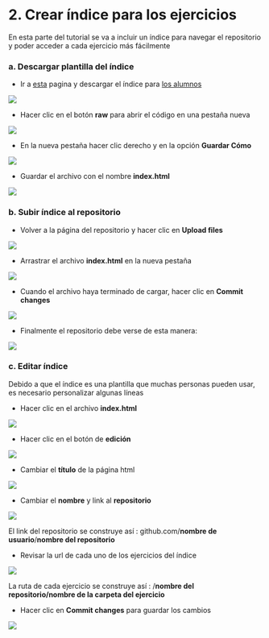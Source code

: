 # 2. Crear índice para los ejercicios

En esta parte del tutorial se va a incluir un índice para navegar el repositorio y poder acceder a cada ejercicio más fácilmente

### **a. Descargar plantilla del índice**

* Ir a [esta](https://github.com/disenoMediosInteractivos/Tutoriales/tree/master/indices) pagina y descargar el índice para [los alumnos](https://github.com/disenoMediosInteractivos/Tutoriales/blob/master/indices/indice_alumnos.html)

![](../../.gitbook/assets/indice-77.png)

* Hacer clic en el botón **raw** para abrir el código en una pestaña nueva

![](../../.gitbook/assets/indice-78.png)

* En la nueva pestaña hacer clic derecho y en la opción **Guardar Cómo**

![](../../.gitbook/assets/indice-79.png)

* Guardar el archivo con el nombre **index.html**

![](../../.gitbook/assets/indice-76.png)



### b. Subir índice al repositorio

* Volver a la página del repositorio y hacer clic en **Upload files**

![](../../.gitbook/assets/indice-80.png)

* Arrastrar el archivo **index.html** en la nueva pestaña

![](../../.gitbook/assets/indice-81.png)

* Cuando el archivo haya terminado de cargar, hacer clic en **Commit changes**

![](../../.gitbook/assets/indice-82.png)

* Finalmente el repositorio debe verse de esta manera:

![](../../.gitbook/assets/indice-83.png)

### c. Editar índice

Debido a que el índice es una plantilla que muchas personas pueden usar, es necesario personalizar algunas líneas

* Hacer clic en el archivo **index.html**

![](../../.gitbook/assets/indice-83%20%281%29.png)

* Hacer clic en el botón de **edición**

![](../../.gitbook/assets/indice-88.png)

* Cambiar el **título** de la página html

![](../../.gitbook/assets/indice-89.png)

* Cambiar el **nombre** y link al **repositorio**

![](../../.gitbook/assets/indice-86.png)

El link del repositorio se construye así : github.com/**nombre de usuario**/**nombre del repositorio**

* Revisar la url de cada uno de los ejercicios del índice

![](../../.gitbook/assets/indice-92.png)

La ruta de cada ejercicio se construye así : /**nombre del repositorio/nombre de la carpeta del ejercicio**

* Hacer clic en **Commit changes** para guardar los cambios

![](../../.gitbook/assets/indice-84.png)

